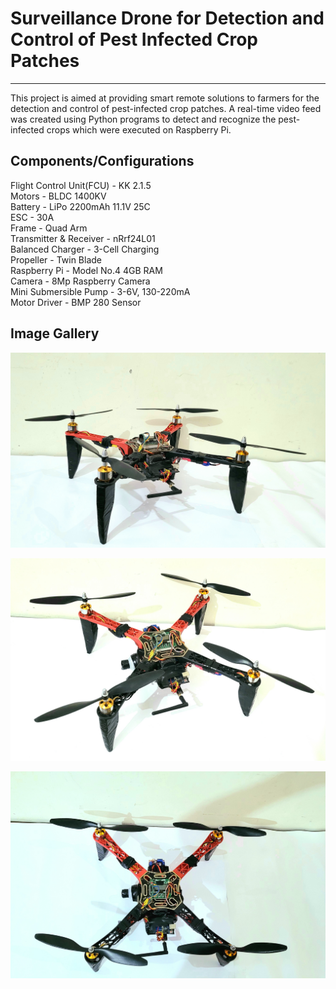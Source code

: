 # Surveillance Drone for Detection and Control of Pest Infected Crop Patches
---
This project is aimed at providing smart remote solutions to farmers for the detection and control of pest-infected crop patches. A real-time video feed was created using Python programs to detect and recognize the pest-infected crops which were executed on Raspberry Pi.

## Components/Configurations
Flight Control Unit(FCU) - KK 2.1.5 \
Motors - BLDC 1400KV \
Battery - LiPo 2200mAh 11.1V 25C \
ESC - 30A \
Frame - Quad Arm \
Transmitter & Receiver - nRrf24L01 \
Balanced Charger - 3-Cell Charging \
Propeller - Twin Blade \
Raspberry Pi - Model No.4 4GB RAM \
Camera - 8Mp Raspberry Camera \
Mini Submersible Pump - 3-6V, 130-220mA \
Motor Driver - BMP 280 Sensor 

<h2>Image Gallery</h2>

![Quad1](img/20220327_175434.jpg)
<br>

![Quad1](img/20220327_175513.jpg)
<br>

![Quad1](img/20220327_175540.jpg)
